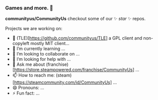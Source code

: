 ### Games and more.  👋

**communityus/CommunityUs** checkout some of our ✨ _star_ ✨ repos.

Projects we are working on:

- 🔭 (TLE)[https://github.com/communityus/TLE] a GPL client and non-copyleft mostly MIT client...
- 🌱 I’m currently learning ...
- 👯 I’m looking to collaborate on ...
- 🤔 I’m looking for help with ...
- 💬 Ask me about (franchise)[https://store.steampowered.com/franchise/CommunityUs] ...
- 📫 How to reach me: (steam)[https://steamcommunity.com/id/CommunityUs] ...
- 😄 Pronouns: ...
- ⚡ Fun fact: ...
